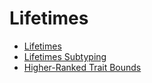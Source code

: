 # Lifetimes

- [Lifetimes](lifetimes.md)
- [Lifetimes Subtyping](subtyping.md)
- [Higher-Ranked Trait Bounds](hrtb.md)
